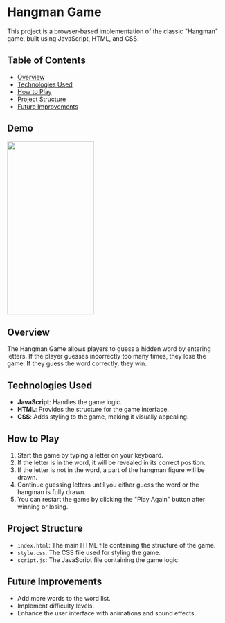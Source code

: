# Hangman Game

This project is a browser-based implementation of the classic "Hangman" game, built using JavaScript, HTML, and CSS.

## Table of Contents
- [Overview](#overview)
- [Technologies Used](#technologies-used)
- [How to Play](#how-to-play)
- [Project Structure](#project-structure)
- [Future Improvements](#future-improvements)

## Demo
<img src="https://camo.githubusercontent.com/..." data-canonical-src="[https://gyazo.com/eb5c5741b6a9a16c692170a41a49c858.png](https://github.com/user-attachments/assets/f926cc07-1bb0-4ff0-91ef-ebd98f12c6f1)" width="200" height="400" />


## Overview
The Hangman Game allows players to guess a hidden word by entering letters. If the player guesses incorrectly too many times, they lose the game. If they guess the word correctly, they win.

## Technologies Used
- **JavaScript**: Handles the game logic.
- **HTML**: Provides the structure for the game interface.
- **CSS**: Adds styling to the game, making it visually appealing.

## How to Play
1. Start the game by typing a letter on your keyboard.
2. If the letter is in the word, it will be revealed in its correct position.
3. If the letter is not in the word, a part of the hangman figure will be drawn.
4. Continue guessing letters until you either guess the word or the hangman is fully drawn.
5. You can restart the game by clicking the "Play Again" button after winning or losing.

## Project Structure
- `index.html`: The main HTML file containing the structure of the game.
- `style.css`: The CSS file used for styling the game.
- `script.js`: The JavaScript file containing the game logic.

## Future Improvements
- Add more words to the word list.
- Implement difficulty levels.
- Enhance the user interface with animations and sound effects.

